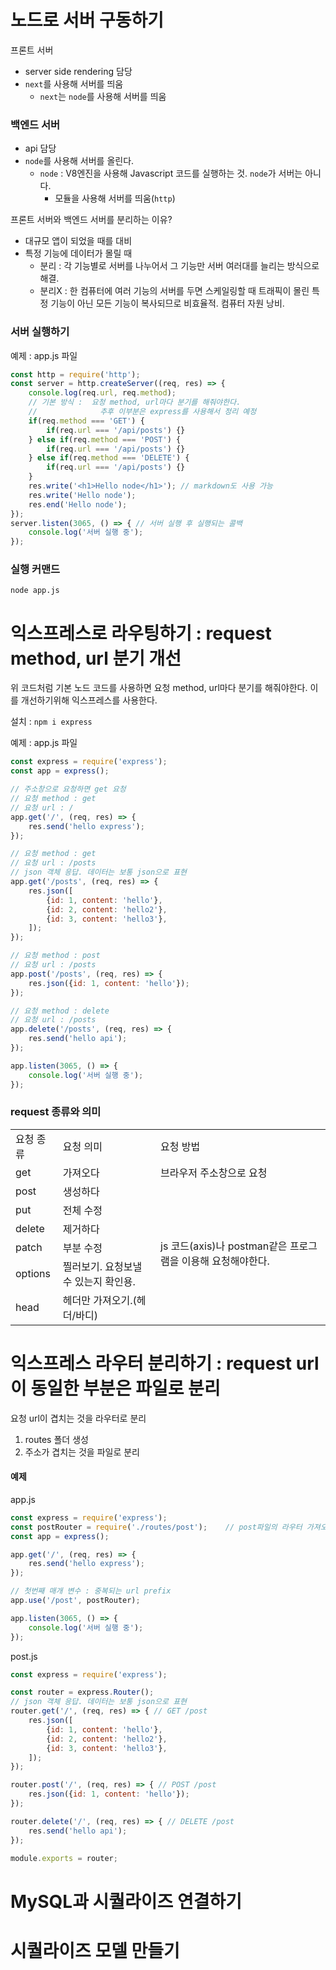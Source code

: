 # 노드로 서버 구동하기
프론트 서버
* server side rendering 담당
* `next`를 사용해 서버를 띄움
  * `next`는 `node`를 사용해 서버를 띄움

### 백엔드 서버
* api 담당
* `node`를 사용해 서버를 올린다.
  * `node` : V8엔진을 사용해 Javascript 코드를 실행하는 것. `node`가 서버는 아니다.
    * 모듈을 사용해 서버를 띄움(`http`)

프론트 서버와 백엔드 서버를 분리하는 이유?
* 대규모 앱이 되었을 때를 대비
* 특정 기능에 데이터가 몰릴 때
  * 분리  : 각 기능별로 서버를 나누어서 그 기능만 서버 여러대를 늘리는 방식으로 해결.
  * 분리X : 한 컴퓨터에 여러 기능의 서버를 두면 스케일링할 때 트래픽이 몰린 특정 기능이 아닌 모든 기능이 복사되므로 비효율적. 컴퓨터 자원 낭비.

### 서버 실행하기
예제 : app.js 파일
```javascript
const http = require('http');
const server = http.createServer((req, res) => {
    console.log(req.url, req.method);
    // 기본 방식 :  요청 method, url마다 분기를 해줘야한다.
    //              추후 이부분은 express를 사용해서 정리 예정
    if(req.method === 'GET') {
        if(req.url === '/api/posts') {}
    } else if(req.method === 'POST') {
        if(req.url === '/api/posts') {}
    } else if(req.method === 'DELETE') {
        if(req.url === '/api/posts') {}
    }
    res.write('<h1>Hello node</h1>'); // markdown도 사용 가능
    res.write('Hello node');
    res.end('Hello node');
});
server.listen(3065, () => { // 서버 실행 후 실행되는 콜백
    console.log('서버 실행 중');
});
```
### 실행 커맨드
`node app.js`

# 익스프레스로 라우팅하기 : request method, url 분기 개선
위 코드처럼 기본 노드 코드를 사용하면 요청 method, url마다 분기를 해줘야한다.
이를 개선하기위해 익스프레스를 사용한다.

설치 : `npm i express`

예제 : app.js 파일
```javascript
const express = require('express');
const app = express();

// 주소창으로 요청하면 get 요청
// 요청 method : get
// 요청 url : /
app.get('/', (req, res) => {
    res.send('hello express');
});

// 요청 method : get
// 요청 url : /posts
// json 객체 응답. 데이터는 보통 json으로 표현
app.get('/posts', (req, res) => {
    res.json([
        {id: 1, content: 'hello'},
        {id: 2, content: 'hello2'},
        {id: 3, content: 'hello3'},
    ]);
});

// 요청 method : post
// 요청 url : /posts
app.post('/posts', (req, res) => {
    res.json({id: 1, content: 'hello'});
});

// 요청 method : delete
// 요청 url : /posts
app.delete('/posts', (req, res) => {
    res.send('hello api');
});

app.listen(3065, () => {
    console.log('서버 실행 중');
});
```

### request 종류와 의미
<table>
    <tr>
        <td>요청 종류</td>
        <td>요청 의미</td>
        <td>요청 방법</td>
    </tr>
    <tr>
        <td>get</td>
        <td>가져오다</td>
        <td>브라우저 주소창으로 요청</td>
    </tr>
    <tr>
        <td>post</td>
        <td>생성하다</td>
        <td rowspan=6>js 코드(axis)나 postman같은 프로그램을 이용해 요청해야한다.</td>
    </tr>
    <tr>
        <td>put</td>
        <td>전체 수정</td>
    </tr>
    <tr>
        <td>delete</td>
        <td>제거하다</td>
    </tr>
    <tr>
        <td>patch</td>
        <td>부분 수정</td>
    </tr>
    <tr>
        <td>options</td>
        <td>찔러보기. 요청보낼 수 있는지 확인용.</td>
    </tr>
    <tr>
        <td>head</td>
        <td>헤더만 가져오기.(헤더/바디)</td>
    </tr>
</table>

# 익스프레스 라우터 분리하기 : request url이 동일한 부분은 파일로 분리
요청 url이 겹치는 것을 라우터로 분리
1. routes 폴더 생성
2. 주소가 겹치는 것을 파일로 분리

#### 예제
app.js
```javascript
const express = require('express');
const postRouter = require('./routes/post');    // post파일의 라우터 가져오기
const app = express();

app.get('/', (req, res) => {
    res.send('hello express');
});

// 첫번째 매개 변수 : 중복되는 url prefix
app.use('/post', postRouter);

app.listen(3065, () => {
    console.log('서버 실행 중');
});
```

post.js
```javascript
const express = require('express');

const router = express.Router();
// json 객체 응답. 데이터는 보통 json으로 표현
router.get('/', (req, res) => { // GET /post
    res.json([
        {id: 1, content: 'hello'},
        {id: 2, content: 'hello2'},
        {id: 3, content: 'hello3'},
    ]);
});

router.post('/', (req, res) => { // POST /post
    res.json({id: 1, content: 'hello'});
});

router.delete('/', (req, res) => { // DELETE /post
    res.send('hello api');
});

module.exports = router;
```

# MySQL과 시퀄라이즈 연결하기


# 시퀄라이즈 모델 만들기